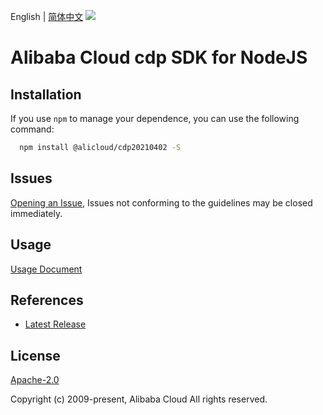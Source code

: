 English | [简体中文](README-CN.md)
![](https://aliyunsdk-pages.alicdn.com/icons/AlibabaCloud.svg)

# Alibaba Cloud cdp SDK for NodeJS

## Installation
If you use `npm` to manage your dependence, you can use the following command:

```sh
  npm install @alicloud/cdp20210402 -S
```

## Issues
[Opening an Issue](https://github.com/aliyun/alibabacloud-typescript-sdk/issues/new), Issues not conforming to the guidelines may be closed immediately.

## Usage
[Usage Document](https://github.com/aliyun/alibabacloud-typescript-sdk/blob/master/docs/Usage-EN.md#quick-examples)

## References
* [Latest Release](https://github.com/aliyun/alibabacloud-typescript-sdk/)

## License
[Apache-2.0](http://www.apache.org/licenses/LICENSE-2.0)

Copyright (c) 2009-present, Alibaba Cloud All rights reserved.
